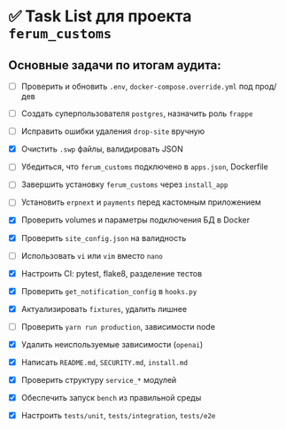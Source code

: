 # ✅ Task List для проекта `ferum_customs`

## Основные задачи по итогам аудита:

- [ ] Проверить и обновить `.env`, `docker-compose.override.yml` под прод/дев
- [ ] Создать суперпользователя `postgres`, назначить роль `frappe`
- [ ] Исправить ошибки удаления `drop-site` вручную
- [x] Очистить `.swp` файлы, валидировать JSON
- [ ] Убедиться, что `ferum_customs` подключено в `apps.json`, Dockerfile
- [ ] Завершить установку `ferum_customs` через `install_app`
- [ ] Установить `erpnext` и `payments` перед кастомным приложением
- [x] Проверить volumes и параметры подключения БД в Docker
- [x] Проверить `site_config.json` на валидность
- [ ] Использовать `vi` или `vim` вместо `nano`
- [x] Настроить CI: pytest, flake8, разделение тестов
- [x] Проверить `get_notification_config` в `hooks.py`
- [x] Актуализировать `fixtures`, удалить лишнее
- [ ] Проверить `yarn run production`, зависимости node
- [x] Удалить неиспользуемые зависимости (`openai`)
- [x] Написать `README.md`, `SECURITY.md`, `install.md`
- [x] Проверить структуру `service_*` модулей
- [x] Обеспечить запуск `bench` из правильной среды
- [x] Настроить `tests/unit`, `tests/integration`, `tests/e2e`

